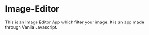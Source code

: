 # Image-Editor
This is an Image Editor App which filter your image.
It is an app made through Vanila Javascript.
